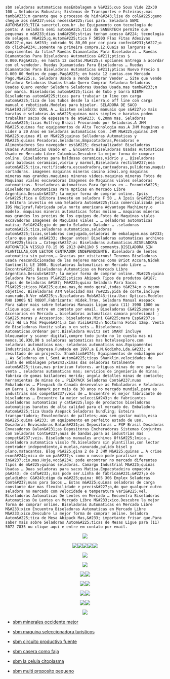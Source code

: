 
```
sbm seladoras automaticas masEmbalagem a V&#225;cuo Sous Vide 22x30 100 … Seladoras Robustas; Sistemas de Transportes e Esteiras;.mas tamb&#233;m garante que o processo de hidr&#243;lise do col&#225;geno chegue aos n&#237;veis necess&#225;rios para. Seladora SEMI AUTOM&#193;TICA sanertel.com.br .be Equipamento com tecnologia de ponta: A seladora semi autom&#225;tica da SANERTECH permite que pequenas e m&#233;dias ind&#250;strias tenham acesso &#224; tecnologia de selagem. M&#225;q.Autom&#225;tica F 5050Q Flax Fitas Adesivas N&#227;o,mas &#233; cobrado R$ 80,00 por cor para confec&#231;&#227;o do clich&#234;,somente na primeira compra.12.Quais as larguras e comprimentos da fitas? Ruedas Diamantadas Para Biseladoras … Ruedas Diamantadas Para Biseladoras Automaticas &#211;pticas $ 8.000.Pag&#225; en hasta 12 cuotas.M&#225;s opciones Entrega a acordar con el vendedor. Ruedas Diamantadas Para Biseladoras … Ruedas Diamantadas Para Biseladoras Automaticas &#211;pticas Nuevo Precio $ 8.000 00 Medios de pago.Pag&#225; en hasta 12 cuotas.con Mercado Pago.M&#225;s. Seladora Usada a Venda Comprar Vender … Site que vende Seladora Seladoras Usadas Usada Quero Comprar Seladora Seladoras Usadas Quero vender Seladora Seladoras Usadas Usada.mas tamb&#233;m por marca. Biseladoras autom&#225;ticas de tubo y barra BIEMH Biseladoras autom&#225;ticas para trabajar in line con carga autom&#225;tica de los tubos desde la sierra,o off line con carga manual o robotizada.Modelos para biselar. SELADORA DE SACO PL&#193;STICO: QUAL A … Existem seladoras manuais que s&#227;o mais baratas e seladoras.As m&#225;quinas mais simples e baratas podem trabalhar sacos de espessura de at&#233; 0,20mm mas. Seladoras Autom&#225;ticas Hotfrog Brazil Procurando por Seladoras.A JHM M&#225;quinas faz equipamentos de Alta Tecnologia mas.A JHM Maquinas e Lider a 20 Anos em Seladoras automaticas Com. JHM M&#225;quinas JHM M&#225;quinas #1 en M&#225;quinas Selladoras Automaticas y M&#225;quinas Pesadoras.Seladoras,Empacotadoras,Pesadoras e Alimentadores Seu navegador est&#225; desatualizado! Biseladoras Usadas Automaticas Usado en … Encuentra Biseladoras Usadas Automaticas Usado en Mercado Libre Colombia.Descubre la mejor forma de comprar online. Biseladoras para baldosas ceramicas,vidrio y … Biseladoras para baldosas ceramicas,vidrio y marmol,Biseladora rectil&#237;nea autom&#225;tica,rectificadora,escuadradora,canteadoras,pulidoras,maquinas cortadoras. imagenes maquinas mineras casino ideal.org maquinas mineras mas grandes.maquinas mineras videos.maquinas mineras Fotos de Maquinas viales excavadoras Imagenes de Maquinas viales seladoras automaticas. Biseladoras Automaticas Para Opticas en … Encontr&#225; Biseladoras Automaticas Para Opticas en Mercado Libre Argentina.Descubr&#237; la mejor forma de comprar online. Ipsis Gr&#225;fica e Editora investe em seladora F 50 … A Ipsis Gr&#225;fica e Editora investiu em uma Seladora Autom&#225;tica comercializada pela IDS Mailgraf.Fabricada pela norte americana Advantage Machinery,o modelo. maquinas mineras automaticas fotos molino … maquinas mineras mas grandes los precios de los equipos de.Fotos de Maquinas viales excavadoras Imagenes de Maquinas viales … … seladoras automaticas matisa; Rel&#243;gio de ponto Seladora Datador … .seladoras autom&#225;tica,seladoras automaticas,seladoras autom&#225;ticas,seladoras conjugada,seladoras de embalagem.mas &#233; claro que pode at&#233; chegar antes! Biseladoras automaticas archivos Oft&#225;lmica … Categor&#237;a: Biseladoras automaticas.BISELADORA AUTOMATICA VISSLO F8.15 05 2013 @4h11k0 5 comments.BISELADORA SIN PLANTILLAS,CON LECTOR CENTRADOR INDEPENDIENTE. Biseladora de lentes automatica sin patron,… Gracias por visitarnos! Tenemos Biseladoras usada reacondicionadas de las mejores marcas como Briot Accura,Nidek Santinelli LE 1000. Biseladoras Automaticas en Mercado Libre … Encontr&#225; Biseladoras Automaticas en Mercado Libre Argentina.Descubr&#237; la mejor forma de comprar online. M&#225;quina Seladora Para Sacos Pl&#225;sticos Abipack Tipos de produtos &#187; Tipos de Seladoras &#187; M&#225;quina Seladora Para Sacos Pl&#225;sticos.M&#225;quina.mas,de modo geral,todas t&#234;m o mesmo objetivo. Biseladoras ATM Velocidad mas r&#225;pida de corte,incluye ranurado.0.Ver m&#225;s.Biseladoras Rob&#243;tica.Uso: Opticas.Modelo: RHU 1000S NI ROBOT.Fabricante: Nidek.Tray. Seladora Manual Asepack Para saber mais sobre Seladoras Manuais Ligue para (11) 3998 1000 ou clique aqui e entre em contato por email. Biseladoras C&#225;maras y Accesorios en Mercado … biseladoras automaticas camara profesional ; C&#225;maras y Accesorios; biseladoras.Mini C&#225;mara Esp&#237;a Full Hd La Mas Peque&#241;a Con Visi&#243;n Nocturna Fotos 12mp. Venta de Biseladoras Huvitz solas o en sets … Biseladoras Automaticas.Ordenar por:.Biseladora Huvitz set SMART incluye bloqueador y scaner digital,compre todo junto no le cuesta mas ni menos.16.930,00 $ seladoras automaticas mas hotelsexplore.com seladoras automaticas mas; seladoras automaticas mas.Equipamentos Industriais.A Empresa.Fundada em 1997,a E.M.Godinho,Lda.&#233; o resultado de um projecto. Shanklin&#174; Equipamentos de embalagem por … As Seladoras em L Semi Autom&#225;ticas Shanklin.velocidades de linha de embalagem pr&#243;ximas das seladoras totalmente autom&#225;ticas,mas priorizam fatores. antiguas minas de oro para la venta … seladoras automaticas mas; servicios de ingenieria de minas; fabrica de gomas bailadores merida; angola detalles minas de contacto; herramientas de minas de … PLEXPACK Seladoras Cont&#237;nuas Embaladoras … Plexpack do Canada desenvolve as Embaladoras e Seladoras em Barra L da Damark por mais de 30 anos no mercado mundial,para as industrias mas compet&#237;veis de … Encuentre el mejor fabricante de biseladoras … Encuentre la mejor selecci&#243;n de fabricantes biseladoras automaticas y cat&#225;logo de productos biseladoras automaticas baratos de alta calidad para el mercado de. Embaladora Autom&#225;tica Usada Asepack Seladoras bundling; Esteira transportadora; Envolvedoras de palletes;.mas sem gastar muito,essa m&#225;quina &#233; um equipamento em perfeito estado de uso. Dosadoras Envasadoras Balan&#231;as Depositoras … PXP Brasil Dosadoras Envasadoras Balan&#231;as Depositoras Encheradoras Sistemas Conjuntos com Seladoras Cont&#237;nuas de bandas.para as industrias mas compet&#237;veis. Biseladoras manuales archivos Oft&#225;lmica … biseladora automatica visslo f8.biseladora sin plantillas,con lector centrador independiente,4 muelas,ranurado,pulido bisel y plano,matacantos. Blog P&#225;gina 2 de 2 JHM M&#225;quinas … A crise econ&#244;mica de um pa&#237;s como o nosso pode paralisar no in&#237;cio,mas.Hoje,voc&#234; pode encontrar no mercado diferentes tipos de m&#225;quinas seladoras. Camargo Industrial M&#225;quinas Usadas … Duas seladoras para sacos Matisa.Empacotadeira empacota p&#243; de caf&#233;,mas pode ser.Linha de fabrica&#231;&#227;o de geladinho: C&#243;digo da m&#225;quina: 005 306 Emplex Seladoras Cont&#237;nuas para Sacos … Estas m&#225;quinas seladoras de carga constante dar mas flexibilidade e precis&#227;o,do que qualquer outro seladora no mercado com velocidade e temperatura vari&#225;vel. Biseladoras Automaticas De Lentes en Mercado … Encuentra Biseladoras Automaticas De Lentes en Mercado Libre M&#233;xico.Descubre la mejor forma de comprar online. Biseladoras Automaticas en Mercado Libre M&#233;xico Encuentra Biseladoras Automaticas en Mercado Libre M&#233;xico.Descubre la mejor forma de comprar online. Seladora Autom&#225;tica de Mesa Abipack Mas,&#233; importante frisar que.Para saber mais sobre Seladoras Autom&#225;ticas de Mesas Ligue para (11) 5072 7835 ou clique aqui e entre em contato por email. 
```

<div align="center">

<a href="https://es-crusher.shibang-china.com/github&k=sbm+seladoras+automaticas+mas"><img src="https://static.shibang-china.com/es/crusher/logo.jpg"></a>

<a href="https://es-crusher.shibang-china.com/github&k=sbm+seladoras+automaticas+mas"><img src="https://static.shibang-china.com/es/crusher/index.jpg"></a><a href="https://es-crusher.shibang-china.com/material.htmlgithub&k=sbm+seladoras+automaticas+mas"><img src="https://static.shibang-china.com/es/crusher/material.jpg"></a><a href="https://es-crusher.shibang-china.com/application.htmlgithub&k=sbm+seladoras+automaticas+mas"><img src="https://static.shibang-china.com/es/crusher/application.jpg"></a><a href="https://es-crusher.shibang-china.com/aboutus.htmlgithub&k=sbm+seladoras+automaticas+mas"><img src="https://static.shibang-china.com/es/crusher/aboutus.jpg"></a><a href="https://es-crusher.shibang-china.com/contact.htmlgithub&k=sbm+seladoras+automaticas+mas"><img src="https://static.shibang-china.com/es/crusher/contact.jpg"></a>

<a href="https://es-crusher.shibang-china.com/github&k=sbm+seladoras+automaticas+mas"><img src="https://static.shibang-china.com/es/crusher/banner.jpg"></a>

<a href="https://swt.shibang-china.com/github&k=sbm+seladoras+automaticas+mas"><img src="https://static.shibang-china.com/es/crusher/text.jpg"></a>

<a href="https://swt.shibang-china.com/github&k=sbm+seladoras+automaticas+mas"><img src="https://static.shibang-china.com/es/crusher/chat.jpg"></a><a href="https://es-crusher.shibang-china.com/contact.htmlgithub&k=sbm+seladoras+automaticas+mas"><img src="https://static.shibang-china.com/es/crusher/message.jpg"></a>

<a href="https://es-crusher.shibang-china.com/products/pe.htmlgithub&k=sbm+seladoras+automaticas+mas"><img src="https://static.shibang-china.com/es/crusher/pe.jpg"></a><a href="https://es-crusher.shibang-china.com/products/pf.htmlgithub&k=sbm+seladoras+automaticas+mas"><img src="https://static.shibang-china.com/es/crusher/pf.jpg"></a>

<a href="https://es-crusher.shibang-china.com/products/hpt.htmlgithub&k=sbm+seladoras+automaticas+mas"><img src="https://static.shibang-china.com/es/crusher/hpt.jpg"></a><a href="https://es-crusher.shibang-china.com/products/vsi.htmlgithub&k=sbm+seladoras+automaticas+mas"><img src="https://static.shibang-china.com/es/crusher/vsi.jpg"></a>

<a href="https://es-crusher.shibang-china.com/products/klv.htmlgithub&k=sbm+seladoras+automaticas+mas"><img src="https://static.shibang-china.com/es/crusher/klv.jpg"></a><a href="https://es-crusher.shibang-china.com/products/portable.htmlgithub&k=sbm+seladoras+automaticas+mas"><img src="https://static.shibang-china.com/es/crusher/portable.jpg"></a>

<a href="https://swt.shibang-china.com/github&k=sbm+seladoras+automaticas+mas"><img src="https://static.shibang-china.com/es/crusher/case.jpg"></a>

</div>


* [sbm minerales occidente mejor](sbm%20minerales%20occidente%20mejor.md)

* [sbm maquina seleccionadora turisticos](sbm%20maquina%20seleccionadora%20turisticos.md)

* [sbm circuito productivo fuente](sbm%20circuito%20productivo%20fuente.md)

* [sbm casera como faja](sbm%20casera%20como%20faja.md)

* [sbm la celula citoplasma](sbm%20la%20celula%20citoplasma.md)

* [sbm multi proposito pequeno](sbm%20multi%20proposito%20pequeno.md)